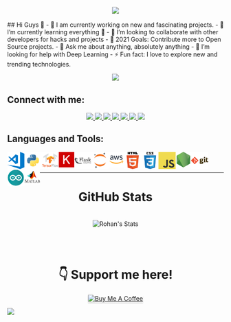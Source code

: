 

<p align="center">
    <img src="https://github.com/rohanpaul98/rohanpaul98/blob/master/ROAHAN%20PAUL.gif" />
</p>
<!--   </a>![BannerGIF](https://github.com/rohanpaul98/rohanpaul98/blob/master/ROAHAN%20PAUL.gif) -->
<!-- ![I am GitHub Readme Generator's creator](https://arturssmirnovs.github.io/Rohan/images/banner.png) -->
## Hi Guys 👋
- 🔭 I am currently working on new and fascinating projects.
- 🌱 I’m currently learning everything 🤣
- 👯 I’m looking to collaborate with other developers for hacks and projects
- 🥅 2021 Goals: Contribute more to Open Source projects.
- 💬 Ask me about anything, absolutely anything
- 🤔 I’m looking for help with Deep Learning
- ⚡ Fun fact: I love to explore new and trending technologies.

<!-- ### Spotify Playing 🎧

[<img src="https://now-playing-RohanPaul.vercel.app/api/spotify-playing" alt="rohans Spotify Playing" width="350" />](https://open.spotify.com/user/317v5zwiy3grd2x567z6keqfshuy) -->
<p align="center"><b>  <a href="">
    <img src="https://img.shields.io/badge/MyWebsite-3b5998?style=flat-square&logo=google-chrome&logoColor=white" />
  </a></b></p>

## Connect with me:

<p align="center">

  <a href="https://twitter.com/Rohannnn007">
    <img src="https://img.shields.io/badge/-Twitter-blue?style=flat-square&logo=twitter&logoColor=white" />
  </a>
   <a href="www.linkedin.com/in/rohan-paul-">
    <img src="https://img.shields.io/badge/-LinkedIn-0e76a8?style=flat-square&logo=Linkedin&logoColor=white" />
  </a>
  <a href="https://dev.to/rohanpaul98s">
    <img src="https://img.shields.io/badge/-Dev.to-grey?style=flat-square&logo=dev.to&logoColor=white"/>
  </a>
  <a href="https://stackoverflow.com/users/16470683/rohan-paul">
    <img src="https://img.shields.io/badge/-Stackoverflow-orange?style=flat-square&logo=stackoverflow&logoColor=white"/>
  </a>
  <a href="https://leetcode.com/Rohan98/">
    <img src="https://img.shields.io/badge/-Leetcode-yellow?style=flat-square&logo=Leetcode&logoColor=white"/>
  </a>
    <a href="https://www.hackerrank.com/rohanpaul060598">
    <img src="https://img.shields.io/badge/-HackerRank-green?style=flat-square&logo=Hackerrank&logoColor=white"/>
  </a>
  <a href="https://www.codechef.com/users/rohann98">
    <img src="https://img.shields.io/badge/-Codechef-purple?style=flat-square&logo=Codechef&logoColor=white"/>
  </a>
</p>


## Languages and Tools:
<p align="center">
          <img align="left" alt="Visual Studio Code" width="40px"              src="https://raw.githubusercontent.com/github/explore/80688e429a7d4ef2fca1e82350fe8e3517d3494d/topics/visual-studio-code/visual-studio-code.png" />
<img align="left" alt="Python" width="40px" src="https://raw.githubusercontent.com/github/explore/80688e429a7d4ef2fca1e82350fe8e3517d3494d/topics/python/python.png" />
<img align="left" alt="Tensorflow" width="40px" src="https://raw.githubusercontent.com/github/explore/80688e429a7d4ef2fca1e82350fe8e3517d3494d/topics/tensorflow/tensorflow.png" />
<img align="left" alt="Keras" width="36px" src="https://raw.githubusercontent.com/github/explore/master/topics/keras/keras.png" />
<img align="left" alt="Flask" width="40px" src="https://raw.githubusercontent.com/github/explore/master/topics/flask/flask.png" />
<img align="left" alt="Jupyter" width="40px" src="https://raw.githubusercontent.com/github/explore/master/topics/jupyter-notebook/jupyter-notebook.png" />
<img align="left" alt="AWS" width="36px" src="https://raw.githubusercontent.com/github/explore/master/topics/aws/aws.png" />
<img align="left" alt="HTML5" width="40px" src="https://raw.githubusercontent.com/github/explore/80688e429a7d4ef2fca1e82350fe8e3517d3494d/topics/html/html.png" />
<img align="left" alt="CSS3" width="40px" src="https://raw.githubusercontent.com/github/explore/80688e429a7d4ef2fca1e82350fe8e3517d3494d/topics/css/css.png" />
<img align="left" alt="JavaScript" width="40px" src="https://raw.githubusercontent.com/github/explore/80688e429a7d4ef2fca1e82350fe8e3517d3494d/topics/javascript/javascript.png" />
<img align="left" alt="Node.js" width="36px" src="https://raw.githubusercontent.com/github/explore/80688e429a7d4ef2fca1e82350fe8e3517d3494d/topics/nodejs/nodejs.png" />
<img align="left" alt="Git" width="40px" src="https://raw.githubusercontent.com/github/explore/80688e429a7d4ef2fca1e82350fe8e3517d3494d/topics/git/git.png" />
<img align="left"width="40px" src="https://raw.githubusercontent.com/github/explore/80688e429a7d4ef2fca1e82350fe8e3517d3494d/topics/arduino/arduino.png"/>
<img align="left" width="36px" src="https://raw.githubusercontent.com/github/explore/80688e429a7d4ef2fca1e82350fe8e3517d3494d/topics/matlab/matlab.png"/>
       
</p>

<br/>
<br/>

---



<div align = "center">
    <h1>GitHub Stats</h1>
    <br/>
    <img align="center" src="https://github-readme-stats.vercel.app/api?username=rohanpaul98&show_icons=true&theme=tokyonight" alt="Rohan's Stats" />
    <br/>
</div>
<br/>
<!-- <img align="left" src="https://github-readme-stats.vercel.app/api/top-langs/?username=rohanpaul98&langs_count=8&border_radius=10px&theme=tokyonight&layout=compact&exclude_repo=github-readme-stats,rohanpaul98.github.io" alt="Rohan's Stats" />
 -->

<!-- [![Top Langs](https://github-readme-stats.vercel.app/api/top-langs/?username=rohanpaul98&layout=compact)](https://github.com/anuraghazra/github-readme-stats)

 -->
 
 <br/>
 <br/>
 <div align="center">

# :point_down: Support me here!
<a href="https://www.buymeacoffee.com/Rohan007" target="_blank"><img src="https://www.buymeacoffee.com/assets/img/custom_images/orange_img.png" alt="Buy Me A Coffee" style="height: 41px !important;width: 174px !important;box-shadow: 0px 3px 2px 0px rgba(190, 190, 190, 0.5) !important;-webkit-box-shadow: 0px 3px 2px 0px rgba(190, 190, 190, 0.5) !important;" ></a>

</div>

![](https://github.com/rohanpaul98/rohanpaul98/blob/master/footer.png)
<!-- <footer>
    <div>
        <img src ="https://github.com/AnkushSinghGandhi/AnkushSinghGandhi/blob/master/images/footer.png">
    </div>
</footer> -->

<!-- [website]: https://codeSTACKr.com
[twitter]: https://twitter.com/Rohannnn007
[medium]:  https://medium.com/@rohanpaul060598
[facebook]:https://www.facebook.com/rohan.paul.9809
[linkedin]:https://www.linkedin.com/in/rohan-paul-/
 -->
